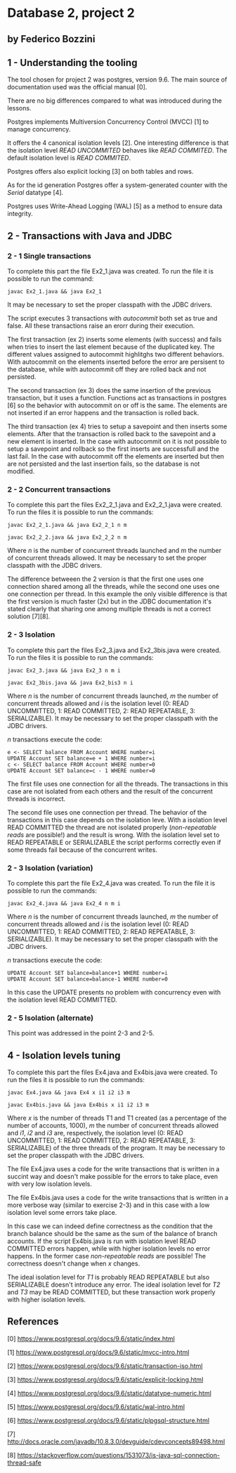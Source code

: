 # Database 2, project 2

## by Federico Bozzini

## 1 - Understanding the tooling

The tool chosen for project 2 was postgres, version 9.6. The main source of documentation used was the official manual [0].

There are no big differences compared to what was introduced during the lessons.

Postgres implements Multiversion Concurrency Control (MVCC) [1] to manage concurrency.

It offers the 4 canonical isolation levels [2]. One interesting difference is that the isolation level *READ UNCOMMITED* behaves like *READ COMMITED*. The default isolation level is *READ COMMITED*.

Postgres offers also explicit locking [3] on both tables and rows.

As for the id generation Postgres offer a system-generated counter with the *Serial* datatype [4].

Postgres uses Write-Ahead Logging (WAL) [5] as a method to ensure data integrity.

## 2 - Transactions with Java and JDBC

### 2 - 1 Single transactions

To complete this part the file Ex2_1.java was created. To run the file it is possible to run the command:

    javac Ex2_1.java && java Ex2_1

It may be necessary to set the proper classpath with the JDBC drivers.

The script executes 3 transactions with *autocommit* both set as true and false. All these transactions raise an erorr during their execution.

The first transaction (ex 2) inserts some elements (with success) and fails when tries to insert the last element because of the duplicated key. The different values assigned to autocommit highlitghs two different behaviors. With autocommit on the elements inserted before the error are persisent to the database, while with autocommit off they are rolled back and not persisted.

The second transaction (ex 3) does the same insertion of the previous transaction, but it uses a function. Functions act as transactions in postgres [6] so the behavior with autocommit on or off is the same. The elements are not inserted if an error happens and the transaction is rolled back.

The third transaction (ex 4) tries to setup a savepoint and then inserts some elements. After that the transaction is rolled back to the savepoint and a new element is inserted. In the case with autocommit on it is not possible to setup a savepoint and rollback so the first inserts are successfull and the last fail. In the case with autocommit off the elements are inserted but then are not persisted and the last insertion fails, so the database is not modified.

### 2 - 2 Concurrent transactions

To complete this part the files Ex2_2_1.java and Ex2_2_1.java were created. To run the files it is possible to run the commands:

    javac Ex2_2_1.java && java Ex2_2_1 n m

    javac Ex2_2_2.java && java Ex2_2_2 n m

Where *n* is the number of concurrent threads launched and *m* the number of concurrent threads allowed. It may be necessary to set the proper classpath with the JDBC drivers.

The difference betweeen the 2 version is that the first one uses one connection shared among all the threads, while the second one uses one one connection per thread. In this example the only visible difference is that the first version is much faster (2x) but in the JDBC documentation it's stated clearly that sharing one among multiple threads is not a correct solution [7][8].

### 2 - 3 Isolation

To complete this part the files Ex2_3.java and Ex2_3bis.java were created. To run the files it is possible to run the commands:

    javac Ex2_3.java && java Ex2_3 n m i

    javac Ex2_3bis.java && java Ex2_bis3 n i

Where *n* is the number of concurrent threads launched, *m* the number of concurrent threads allowed and *i* is the isolation level (0: READ UNCOMMITTED, 1: READ COMMITTED, 2: READ REPEATABLE, 3: SERIALIZABLE). It may be necessary to set the proper classpath with the JDBC drivers.

*n* transactions execute the code:

    e <- SELECT balance FROM Account WHERE number=i
    UPDATE Account SET balance=e + 1 WHERE number=i
    c <- SELECT balance FROM Account WHERE number=0
    UPDATE Account SET balance=c - 1 WHERE number=0

The first file uses one connection for all the threads. The transactions in this case are not isolated from each others and the result of the concurrent threads is incorrect.

The second file uses one connection per thread. The behavior of the transactions in this case depends on the isolation leve. With a isolation level READ COMMITTED the thread are not isolated properly (*non-repeatable reads* are possible!) and the result is wrong. With the isolation level set to READ REPEATABLE or SERIALIZABLE the script performs correctly even if some threads fail because of the concurrent writes.

### 2 - 3 Isolation (variation)

To complete this part the file Ex2_4.java was created. To run the file it is possible to run the commands:

    javac Ex2_4.java && java Ex2_4 n m i

Where *n* is the number of concurrent threads launched, *m* the number of concurrent threads allowed and *i* is the isolation level (0: READ UNCOMMITTED, 1: READ COMMITTED, 2: READ REPEATABLE, 3: SERIALIZABLE). It may be necessary to set the proper classpath with the JDBC drivers.

*n* transactions execute the code:

    UPDATE Account SET balance=balance+1 WHERE number=i
    UPDATE Account SET balance=balance-1 WHERE number=0

In this case the UPDATE presents no problem with concurrency even with the isolation level READ COMMITTED.

### 2 - 5 Isolation (alternate)

This point was addressed in the point 2-3 and 2-5.

## 4 - Isolation levels tuning

To complete this part the files Ex4.java and Ex4bis.java were created. To run the files it is possible to run the commands:

    javac Ex4.java && java Ex4 x i1 i2 i3 m

    javac Ex4bis.java && java Ex4bis x i1 i2 i3 m

Where *x* is the number of threads T1 and T1 created (as a percentage of the number of accounts, 1000), *m* the number of concurrent threads allowed and *i1*, *i2* and *i3* are, respectively, the isolation level (0: READ UNCOMMITTED, 1: READ COMMITTED, 2: READ REPEATABLE, 3: SERIALIZABLE) of the three threads of the program. It may be necessary to set the proper classpath with the JDBC drivers.

The file Ex4.java uses a code for the write transactions that is written in a succint way and doesn't make possible for the errors to take place, even with very low isolation levels.

The file Ex4bis.java uses a code for the write transactions that is written in a more verbose way (similar to exercise 2-3) and in this case with a low isolation level some errors take place.

In this case we can indeed define correctness as the condition that the branch balance should be the same as the sum of the balance of branch accounts. If the script Ex4bis.java is run with isolation level READ COMMITTED errors happen, while with higher isolation levels no error happens. In the former case *non-repeatable reads* are possible! The correctness doesn't change when *x* changes.

The ideal isolation level for *T1* is probably READ REPEATABLE but also SERIALIZABLE doesn't introduce any error.
The ideal isolation level for *T2* and *T3* may be READ COMMITTED, but these transaction work properly with higher isolation levels.

## References

[0] https://www.postgresql.org/docs/9.6/static/index.html

[1] https://www.postgresql.org/docs/9.6/static/mvcc-intro.html

[2] https://www.postgresql.org/docs/9.6/static/transaction-iso.html

[3] https://www.postgresql.org/docs/9.6/static/explicit-locking.html

[4] https://www.postgresql.org/docs/9.6/static/datatype-numeric.html

[5] https://www.postgresql.org/docs/9.6/static/wal-intro.html

[6] https://www.postgresql.org/docs/9.6/static/plpgsql-structure.html

[7] http://docs.oracle.com/javadb/10.8.3.0/devguide/cdevconcepts89498.html

[8] https://stackoverflow.com/questions/1531073/is-java-sql-connection-thread-safe
